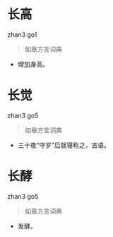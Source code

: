 # 长高
zhan3 go1
> 如皋方言词典
- 增加身高。

# 长觉
zhan3 go5
> 如皋方言词典
- 三十夜“守岁”后就寝称之，吉语。

# 长酵
zhan3 go5
> 如皋方言词典
- 发酵。
